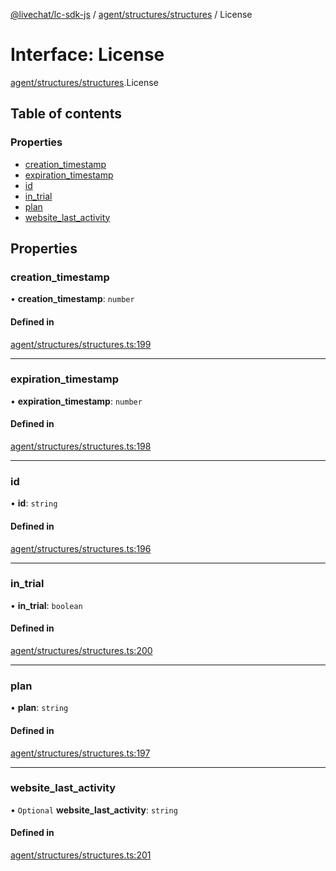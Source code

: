 [@livechat/lc-sdk-js](../README.md) / [agent/structures/structures](../modules/agent_structures_structures.md) / License

# Interface: License

[agent/structures/structures](../modules/agent_structures_structures.md).License

## Table of contents

### Properties

- [creation\_timestamp](agent_structures_structures.License.md#creation_timestamp)
- [expiration\_timestamp](agent_structures_structures.License.md#expiration_timestamp)
- [id](agent_structures_structures.License.md#id)
- [in\_trial](agent_structures_structures.License.md#in_trial)
- [plan](agent_structures_structures.License.md#plan)
- [website\_last\_activity](agent_structures_structures.License.md#website_last_activity)

## Properties

### creation\_timestamp

• **creation\_timestamp**: `number`

#### Defined in

[agent/structures/structures.ts:199](https://github.com/livechat/lc-sdk-js/blob/d267eeb/src/agent/structures/structures.ts#L199)

___

### expiration\_timestamp

• **expiration\_timestamp**: `number`

#### Defined in

[agent/structures/structures.ts:198](https://github.com/livechat/lc-sdk-js/blob/d267eeb/src/agent/structures/structures.ts#L198)

___

### id

• **id**: `string`

#### Defined in

[agent/structures/structures.ts:196](https://github.com/livechat/lc-sdk-js/blob/d267eeb/src/agent/structures/structures.ts#L196)

___

### in\_trial

• **in\_trial**: `boolean`

#### Defined in

[agent/structures/structures.ts:200](https://github.com/livechat/lc-sdk-js/blob/d267eeb/src/agent/structures/structures.ts#L200)

___

### plan

• **plan**: `string`

#### Defined in

[agent/structures/structures.ts:197](https://github.com/livechat/lc-sdk-js/blob/d267eeb/src/agent/structures/structures.ts#L197)

___

### website\_last\_activity

• `Optional` **website\_last\_activity**: `string`

#### Defined in

[agent/structures/structures.ts:201](https://github.com/livechat/lc-sdk-js/blob/d267eeb/src/agent/structures/structures.ts#L201)
